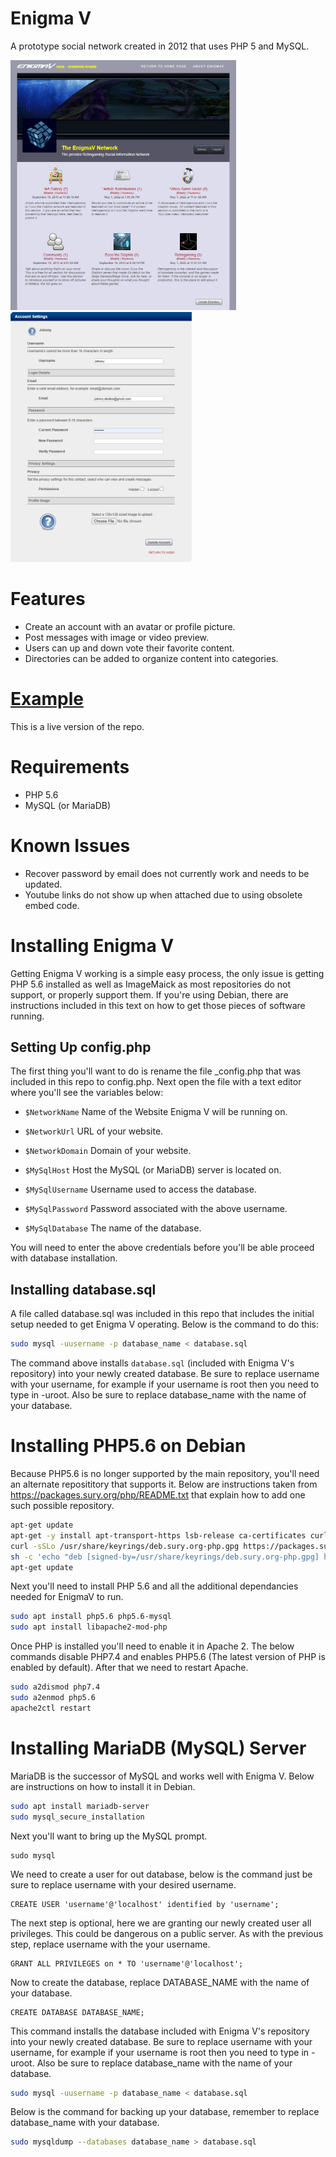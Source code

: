 # Enigma V
A prototype social network created in 2012 that uses PHP 5 and MySQL. 

<img style="height: 400px;" src="https://raw.githubusercontent.com/JohnnyLdeAlba/enigmav/master/enigmav-landing.png" /> <img style="height: 400px;" src="https://raw.githubusercontent.com/JohnnyLdeAlba/enigmav/master/enigmav-edit.png" />

# Features

- Create an account with an avatar or profile picture.
- Post messages with image or video preview.
- Users can up and down vote their favorite content.
- Directories can be added to organize content into categories.

# [Example](https://enigmav.nexusultima.com)

This is a live version of the repo.

# Requirements

- PHP 5.6
- MySQL (or MariaDB)

# Known Issues

- Recover password by email does not currently work and needs to be updated.
- Youtube links do not show up when attached due to using obsolete embed code.

# Installing Enigma V

Getting Enigma V working is a simple easy process, the only issue is getting PHP 5.6 installed
as well as ImageMaick as most repositories do not support, or properly support them. If you're
using Debian, there are instructions included in this text on how to get those pieces of software
running.

## Setting Up config.php

The first thing you'll want to do is rename the file _config.php that was included in this repo to config.php. 
Next open the file with a text editor where you'll see the variables below:

- `$NetworkName` Name of the Website Enigma V will be running on.
- `$NetworkUrl` URL of your website.
- `$NetworkDomain` Domain of your website.

- `$MySqlHost` Host the MySQL (or MariaDB) server is located on.
- `$MySqlUsername` Username used to access the database.
- `$MySqlPassword` Password associated with the above username.
- `$MySqlDatabase` The name of the database.

You will need to enter the above credentials before you'll be able proceed with database installation.

## Installing database.sql

A file called database.sql was included in this repo that includes the initial setup needed
to get Enigma V operating. Below is the command to do this:

```bash
sudo mysql -uusername -p database_name < database.sql
```

The command above installs `database.sql` (included with Enigma V's repository)
into your newly created database. Be sure to replace username with your
username, for example if your username is root then you need to type in
-uroot. Also be sure to replace database_name with the name of your database.

# Installing PHP5.6 on Debian

Because PHP5.6 is no longer supported by the main repository, you'll need an alternate reposititory that supports it.
Below are instructions taken from https://packages.sury.org/php/README.txt that explain how to add one such possible repository.

```bash
apt-get update
apt-get -y install apt-transport-https lsb-release ca-certificates curl
curl -sSLo /usr/share/keyrings/deb.sury.org-php.gpg https://packages.sury.org/php/apt.gpg
sh -c 'echo "deb [signed-by=/usr/share/keyrings/deb.sury.org-php.gpg] https://packages.sury.org/php/ $(lsb_release -sc) main" > /etc/apt/sources.list.d/php.list'
apt-get update
```

Next you'll need to install PHP 5.6 and all the additional dependancies needed for EnigmaV to run.

```bash
sudo apt install php5.6 php5.6-mysql
sudo apt install libapache2-mod-php
```

Once PHP is installed you'll need to enable it in Apache 2. The below commands disable PHP7.4 and enables PHP5.6 (The latest version of PHP is enabled by default).
After that we need to restart Apache.

```bash
sudo a2dismod php7.4
sudo a2enmod php5.6
apache2ctl restart
```

# Installing MariaDB (MySQL) Server

MariaDB is the successor of MySQL and works well with Enigma V. Below are instructions on how to install it in Debian.

```bash
sudo apt install mariadb-server
sudo mysql_secure_installation
```

Next you'll want to bring up the MySQL prompt.

```
sudo mysql
```

We need to create a user for out database, below is the command just be sure to replace
username with your desired username.

```mysql
CREATE USER 'username'@'localhost' identified by 'username';
```

The next step is optional, here we are granting our newly created user all privileges. 
This could be dangerous on a public server. As with the previous step, replace username
with the your username.

```mysql
GRANT ALL PRIVILEGES on * TO 'username'@'localhost';
```

Now to create the database, replace DATABASE_NAME with the name
of your database.

```mysql
CREATE DATABASE DATABASE_NAME;
```

This command installs the database included with Enigma V's repository
into your newly created database. Be sure to replace username with your
username, for example if your username is root then you need to type in
-uroot. Also be sure to replace database_name with the name of your database.

```bash
sudo mysql -uusername -p database_name < database.sql
```

Below is the command for backing up your database, remember
to replace database_name with your database.

```bash
sudo mysqldump --databases database_name > database.sql
```
